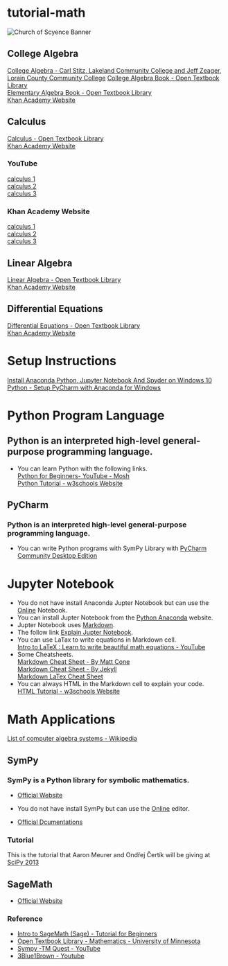 # tutorial-math

<img src="https://github.com/johnnycowboy3033/resources/blob/main/banners/banner-galileo-galilei.png" alt="Church of Scyence Banner">

## College Algebra 
[College Algebra - Carl Stitz, Lakeland Community College and Jeff Zeager, Lorain County Community College](https://open.umn.edu/opentextbooks/textbooks/college-algebra) 
[College Algebra Book - Open Textbook Library](https://open.umn.edu/opentextbooks/textbooks/college-algebra-2015)             
[Elementary Algebra Book - Open Textbook Library](https://open.umn.edu/opentextbooks/textbooks/13)      
[Khan Academy Website](https://www.khanacademy.org/math/algebra-home)   

## Calculus
[Calculus - Open Textbook Library](https://open.umn.edu/opentextbooks/textbooks/calculus)        
[Khan Academy Website](https://www.khanacademy.org/math/ap-calculus-ab) 

### YouTube
[calculus 1](https://www.youtube.com/watch?v=HfACrKJ_Y2w)    
[calculus 2](https://www.youtube.com/watch?v=7gigNsz4Oe8)     
[calculus 3](https://www.youtube.com/watch?v=tGVnBAHLApA&list=PLDesaqWTN6ESk16YRmzuJ8f6-rnuy0Ry7)     

### Khan Academy Website
[calculus 1](https://www.khanacademy.org/math/calculus-1)   
[calculus 2](https://www.khanacademy.org/math/calculus-2)   
[calculus 3](https://www.khanacademy.org/math/multivariable-calculus)  

## Linear Algebra
[Linear Algebra - Open Textbook Library](https://open.umn.edu/opentextbooks/textbooks/linear-algebra)        
[Khan Academy Website](https://www.khanacademy.org/math/linear-algebra) 

## Differential Equations
[Differential Equations - Open Textbook Library](https://open.umn.edu/opentextbooks/textbooks/elementary-differential-equations-with-boundary-value-problems)        
[Khan Academy Website](https://www.khanacademy.org/math/differential-equations) 

# Setup Instructions
[Install Anaconda Python, Jupyter Notebook And Spyder on Windows 10](https://www.youtube.com/watch?v=5mDYijMfSzs)        
[Python - Setup PyCharm with Anaconda for Windows](https://www.youtube.com/watch?v=e53lRPmWrMI)  


# Python Program Language 
## Python is an interpreted high-level general-purpose programming language.        
* You can learn Python with the following links.      
[Python for Beginners- YouTube - Mosh](https://www.youtube.com/watch?v=_uQrJ0TkZlc)               
[Python Tutorial - w3schools Website](https://www.w3schools.com/python/) 

## PyCharm 
### Python is an interpreted high-level general-purpose programming language. 
* You can write Python programs with SymPy Library with [PyCharm Community Desktop Edition ](https://www.jetbrains.com/pycharm/download/#section=windows)  

# Jupyter Notebook 
* You do not have install Anaconda Jupter Notebook but can use the [Online](https://jupyter.org/try) Notebook.   
* You can install Jupter Notebook from the [Python Anaconda](https://www.anaconda.com/products/individual) website. 
* Jupter Notebook uses [Markdown](https://www.youtube.com/watch?v=bTVIMt3XllM).
* The follow link [Explain Jupter Notebook](https://www.youtube.com/watch?v=HW29067qVWk).
* You can use LaTax to write equations in Markdown cell.     
  [Intro to LaTeX : Learn to write beautiful math equations - YouTube](https://www.youtube.com/watch?v=Jp0lPj2-DQA&t=39s)  
* Some Cheatsheets.           
[Markdown Cheat Sheet - By Matt Cone](https://www.markdownguide.org/basic-syntax/)       
[Markdown Cheat Sheet - By Jekyll](https://itopaloglu83.github.io/Jekyll-Markdown-Cheat-Sheet/)       
[Markdown LaTex Cheat Sheet](https://kapeli.com/cheat_sheets/LaTeX_Math_Symbols.docset/Contents/Resources/Documents/index)  
* You can always HTML in the Markdown cell to explain your code.      
[HTML Tutorial - w3schools Website](https://www.w3schools.com/html/)      

# Math Applications

[List of computer algebra systems - Wikipedia](https://en.wikipedia.org/wiki/List_of_computer_algebra_systems)           

## SymPy 
### SymPy is a Python library for symbolic mathematics. 
* [Official Website](https://www.sympy.org/en/index.html)

* You do not have install SymPy but can use the [Online](https://live.sympy.org/) editor.   
* [Official Dcumentations](https://docs.sympy.org/dev/index.html)    

### Tutorial 
This is the tutorial that Aaron Meurer and Ondřej Čertík will be giving at [SciPy 2013](http://certik.github.io/scipy-2013-tutorial/html/index.html)

## SageMath

* [Official Website](https://www.sagemath.org/)


### Reference 
* [Intro to SageMath (Sage) - Tutorial for Beginners](https://www.youtube.com/watch?v=Cb2E0bznd-w)
* [Open Textbook Library - Mathematics - University of Minnesota ](https://open.umn.edu/opentextbooks/subjects/mathematics)
* [Sympy -TM Quest - YouTube ](https://www.youtube.com/watch?v=VKOYjemQRqw&list=PLSE7WKf_qqo1T5VV1nqXTj2iNiSpFk72T)
* [3Blue1Brown - Youtube](https://www.youtube.com/@3blue1brown) 



